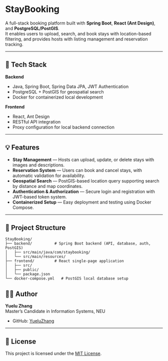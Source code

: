 # StayBooking

A full-stack booking platform built with **Spring Boot**, **React (Ant Design)**, and **PostgreSQL/PostGIS**.  
It enables users to upload, search, and book stays with location-based filtering, and provides hosts with listing management and reservation tracking.

---

## 🚀 Tech Stack

**Backend**  
- Java, Spring Boot, Spring Data JPA, JWT Authentication  
- PostgreSQL + PostGIS for geospatial search  
- Docker for containerized local development  

**Frontend**  
- React, Ant Design  
- RESTful API integration  
- Proxy configuration for local backend connection  

---

## 💡 Features

- **Stay Management** — Hosts can upload, update, or delete stays with images and descriptions.  
- **Reservation System** — Users can book and cancel stays, with automatic validation for availability.  
- **Geospatial Search** — PostGIS-based location query supporting search by distance and map coordinates.  
- **Authentication & Authorization** — Secure login and registration with JWT-based token system.  
- **Containerized Setup** — Easy deployment and testing using Docker Compose.  

---

## 🧱 Project Structure

```
StayBooking/
├── backend/          # Spring Boot backend (API, database, auth, PostGIS)
│   ├── src/main/java/com/staybooking/
│   └── src/main/resources/
├── frontend/         # React single-page application
│   ├── src/
│   ├── public/
│   └── package.json
└── docker-compose.yml   # PostGIS local database setup
```
## 🧑‍💻 Author

**Yuelu Zhang**  
Master’s Candidate in Information Systems, NEU
- GitHub: [YueluZhang](https://github.com/YueluZhang)

---

## 📜 License

This project is licensed under the [MIT License](./LICENSE).
